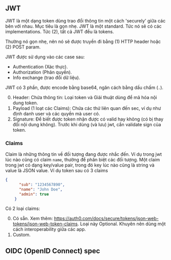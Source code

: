 ## JWT

JWT là một dạng token dùng trao đổi thông tin một cách 'securely' giữa các bên với nhau. Mục tiêu là gọn nhẹ. JWT là một standard. Tức nó sẽ có các implementations. Tức (2), tất cả JWT đều là tokens.

Thường nó gọn nhẹ, nên nó sẽ được truyền đi bằng (1) HTTP header hoặc (2) POST param.

JWT được sử dụng vào các case sau:

- Authentication (Xác thực).
- Authorization (Phân quyền).
- Info exchange (trao đổi dữ liệu).

JWT có 3 phần, được encode bằng base64, ngăn cách bằng dấu chấm (`.`).

0. Header: Chứa thông tin: Loại token và Giải thuật dùng để mã hóa nội dung token.
0. Payload (1 loạt các Claims): Chứa các thứ liên quan đến sec, ví dụ như định danh user và các quyền mà user có.
0. Signature: Để biết được token nhận được có valid hay không (có bị thay đổi nội dung không). Trước khi dùng (và lưu) jwt, cần validate sign của token.

### Claims

Claim là những thông tin về đối tượng đang được nhắc đến. Ví dụ trong jwt lúc nào cũng có claim `name`, thường để phân biệt các đối tượng. Một claim trong jwt có dạng key/value pair, trong đó key lúc nào cũng là string và value là JSON value. Ví dụ token sau có 3 claims

```json
{
      "sub": "1234567890",
      "name": "John Doe",
      "admin": true
    }
```

Có 2 loại claims:

0. Có sẵn. Xem thêm: https://auth0.com/docs/secure/tokens/json-web-tokens/json-web-token-claims.
    Loại này Optional. Khuyên nên dùng một cách interoperability giữa các app.
0. Custom.

## OIDC (OpenID Connect) spec